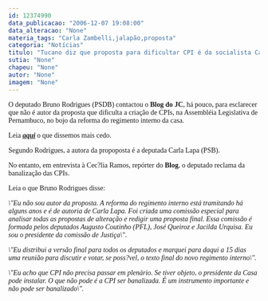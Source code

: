 ```yaml
---
id: 12374990
data_publicacao: "2006-12-07 19:08:00"
data_alteracao: "None"
materia_tags: "Carla Zambelli,jalapão,proposta"
categoria: "Notícias"
titulo: "Tucano diz que proposta para dificultar CPI é da socialista Carla Lapa"
sutia: "None"
chapeu: "None"
autor: "None"
imagem: "None"
---
```

<p><P><FONT face=Verdana>O deputado Bruno Rodrigues (PSDB) contactou o <B>Blog do JC</B>, há pouco, para esclarecer que não é autor da proposta que dificulta a criação de CPIs, na Assembléia Legislativa de Pernambuco, no bojo da reforma do regimento interno da casa. </FONT></P></p>
<p><P><FONT face=Verdana>Leia <A href=\"https://jc3.uol.com.br/blogs/jc/2006/12/07/index.php#3944\" target=_blank><STRONG><EM>aqui</EM></STRONG></A> o que dissemos mais cedo.</FONT></P></p>
<p><P><FONT face=Verdana>Segundo Rodrigues, a autora da propoposta é a deputada Carla Lapa (PSB). </FONT></P></p>
<p><P><FONT face=Verdana>No entanto, em entrevista à Cec?lia Ramos, repórter do <STRONG>Blog</STRONG>, o deputado reclama da banalização das CPIs.</FONT></P></p>
<p><P><FONT face=Verdana>Leia o que Bruno Rodrigues disse:</FONT></P></p>
<p><P><FONT face=Verdana><EM>\"Eu não sou autor da proposta. A reforma do regimento interno está tramitando há alguns anos e é de autoria de Carla Lapa. Foi criada uma comissão especial para analisar todas as propostas de alteração e redigir uma proposta final. Essa comissão é formada pelos deputados Augusto Coutinho (PFL), José Queiroz e Jacilda Urquisa. Eu sou o presidente da comissão de Justiça\"</EM>.</FONT></P></p>
<p><P><FONT face=Verdana><EM>\"Eu distribui a versão final para todos os deputados e marquei para daqui a 15 dias uma reunião para discutir e votar, se poss?vel, o texto final do novo regimento interno\".&nbsp;</EM></FONT></P></p>
<p><P><FONT face=Verdana><EM>\"Eu acho que CPI não precisa passar em plenário. Se tiver objeto, o presidente da Casa pode instalar.&nbsp;O que não pode é a CPI ser banalizada. É um instrumento importante e não pode ser banalizado\".</EM></FONT></P> </p>

